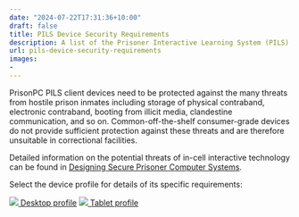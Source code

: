 ```yaml
---
date: "2024-07-22T17:31:36+10:00"
draft: false
title: PILS Device Security Requirements
description: A list of the Prisoner Interactive Learning System (PILS) devices we offer, and their detailed security requirements.
url: pils-device-security-requirements
images:
-
---
```


PrisonPC PILS client devices need to be protected against the many threats from hostile prison inmates including storage of physical contraband, electronic contraband, booting from illicit media, clandestine communication, and so on. Common-off-the-shelf consumer-grade devices do not provide sufficient protection against these threats and are therefore unsuitable in correctional facilities.

Detailed information on the potential threats of in-cell interactive technology can be found in [Designing Secure Prisoner Computer Systems](https://www.prisonpc.com/design-book).

Select the device profile for details of its specific requirements:

[![](../aio_large.png) Desktop profile](../pils-device-requirements-desktop-pr)
[![](../tablet.png) Tablet profile](../pils-device-requirements-tablet-pro)
